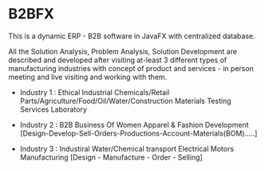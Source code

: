 # B2BFX
This is a dynamic ERP - B2B software in JavaFX with centralized database.

All the Solution Analysis, Problem Analysis, Solution Development are described and developed after visiting at-least 3 different types of  manufacturing industries with concept of product and services - in person meeting and live visiting and working with them. 


- Industry 1 : Ethical Industrial Chemicals/Retail Parts/Agriculture/Food/Oil/Water/Construction Materials Testing Services Laboratory

- Industry 2 : B2B Business Of Women Apparel & Fashion Development [Design-Develop-Sell-Orders-Productions-Account-Materials(BOM).....]

- Industry 3 : Industiral Water/Chemical transport Electrical Motors Manufacturing [Design - Manufacture - Order - Selling]

